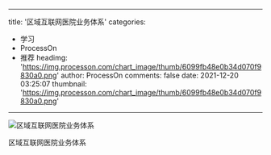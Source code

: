 
---
title: '区域互联网医院业务体系'
categories: 
 - 学习
 - ProcessOn
 - 推荐
headimg: 'https://img.processon.com/chart_image/thumb/6099fb48e0b34d070f9830a0.png'
author: ProcessOn
comments: false
date: 2021-12-20 03:25:07
thumbnail: 'https://img.processon.com/chart_image/thumb/6099fb48e0b34d070f9830a0.png'
---

<div>   
<img class="thumb" alt="区域互联网医院业务体系" src="https://img.processon.com/chart_image/thumb/6099fb48e0b34d070f9830a0.png" referrerpolicy="no-referrer">
<p>区域互联网医院业务体系</p>  
</div>
            